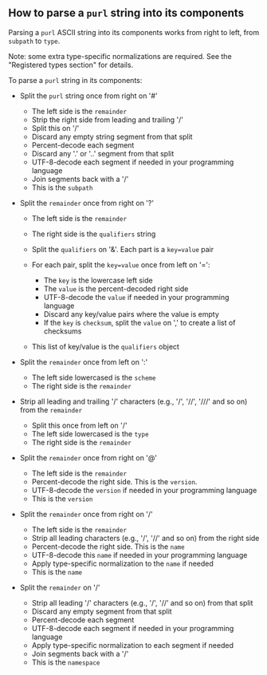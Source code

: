 ## How to parse a `purl` string into its components

Parsing a `purl` ASCII string into its components works from right to left,
from `subpath` to `type`.

Note: some extra type-specific normalizations are required.
See the "Registered types section" for details.

To parse a `purl` string in its components:

- Split the `purl` string once from right on '#'

  - The left side is the `remainder`
  - Strip the right side from leading and trailing '/'
  - Split this on '/'
  - Discard any empty string segment from that split
  - Percent-decode each segment
  - Discard any '.' or '..' segment from that split
  - UTF-8-decode each segment if needed in your programming language
  - Join segments back with a '/'
  - This is the `subpath`

- Split the `remainder` once from right on '?'

  - The left side is the `remainder`
  - The right side is the `qualifiers` string
  - Split the `qualifiers` on '&'. Each part is a `key=value` pair
  - For each pair, split the `key=value` once from left on '=':

    - The `key` is the lowercase left side
    - The `value` is the percent-decoded right side
    - UTF-8-decode the `value` if needed in your programming language
    - Discard any key/value pairs where the value is empty
    - If the `key` is `checksum`, split the `value` on ',' to create
      a list of checksums

  - This list of key/value is the `qualifiers` object

- Split the `remainder` once from left on ':'

  - The left side lowercased is the `scheme`
  - The right side is the `remainder`

- Strip all leading and trailing '/' characters (e.g., '/', '//', '///' and
  so on) from the `remainder`

  - Split this once from left on '/'
  - The left side lowercased is the `type`
  - The right side is the `remainder`

- Split the `remainder` once from right on '@'

  - The left side is the `remainder`
  - Percent-decode the right side. This is the `version`.
  - UTF-8-decode the `version` if needed in your programming language
  - This is the `version`

- Split the `remainder` once from right on '/'

  - The left side is the `remainder`
  - Strip all leading characters (e.g., '/', '//' and so on)
    from the right side
  - Percent-decode the right side. This is the `name`
  - UTF-8-decode this `name` if needed in your programming language
  - Apply type-specific normalization to the `name` if needed
  - This is the `name`

- Split the `remainder` on '/'

  - Strip all leading '/' characters (e.g., '/', '//' and so on)
    from that split
  - Discard any empty segment from that split
  - Percent-decode each segment
  - UTF-8-decode each segment if needed in your programming language
  - Apply type-specific normalization to each segment if needed
  - Join segments back with a '/'
  - This is the `namespace`
